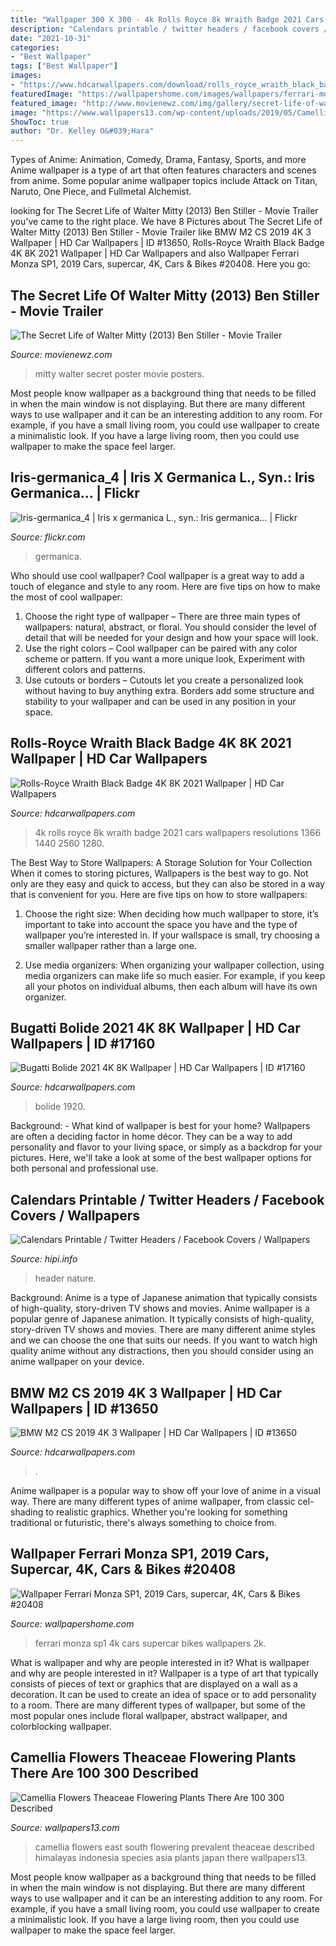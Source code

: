 ```yaml
---
title: "Wallpaper 300 X 300 - 4k Rolls Royce 8k Wraith Badge 2021 Cars Wallpapers Resolutions 1366 1440 2560 1280"
description: "Calendars printable / twitter headers / facebook covers / wallpapers"
date: "2021-10-31"
categories:
- "Best Wallpaper"
tags: ["Best Wallpaper"]
images:
- "https://www.hdcarwallpapers.com/download/rolls_royce_wraith_black_badge_4k_8k_2021-1366x768.jpg"
featuredImage: "https://wallpapershome.com/images/wallpapers/ferrari-monza-sp1-2560x1440-2019-cars-supercar-4k-20408.jpg"
featured_image: "http://www.movienewz.com/img/gallery/secret-life-of-walter-mitty/posters/secret_life_of_walter_mitty_movie_poster_5.jpg"
image: "https://www.wallpapers13.com/wp-content/uploads/2019/05/Camellia-flowers-Theaceae-flowering-plants-There-are-100-300-described-species-prevalent-in-east-and-south-Asia-east-from-the-Himalayas-to-Japan-and-Indonesia-1600x1200.jpg"
ShowToc: true
author: "Dr. Kelley O&#039;Hara"
---
```



Types of Anime: Animation, Comedy, Drama, Fantasy, Sports, and more
Anime wallpaper is a type of art that often features characters and scenes from anime. Some popular anime wallpaper topics include Attack on Titan, Naruto, One Piece, and Fullmetal Alchemist.

	

		
looking for The Secret Life of Walter Mitty (2013) Ben Stiller - Movie Trailer you've came to the right place. We have 8 Pictures about The Secret Life of Walter Mitty (2013) Ben Stiller - Movie Trailer like BMW M2 CS 2019 4K 3 Wallpaper | HD Car Wallpapers | ID #13650, Rolls-Royce Wraith Black Badge 4K 8K 2021 Wallpaper | HD Car Wallpapers and also Wallpaper Ferrari Monza SP1, 2019 Cars, supercar, 4K, Cars &amp; Bikes #20408. Here you go:
		
    
## The Secret Life Of Walter Mitty (2013) Ben Stiller - Movie Trailer

<img loading=lazy src="http://www.movienewz.com/img/gallery/secret-life-of-walter-mitty/posters/secret_life_of_walter_mitty_movie_poster_5.jpg" onerror="this.onerror=null;this.src='https://tse2.mm.bing.net/th?id=OIP.QbIIjOVqer0boZCmZ2TfeAHaK8&amp;pid=15.1';" alt="The Secret Life of Walter Mitty (2013) Ben Stiller - Movie Trailer">

_Source: movienewz.com_

>mitty walter secret poster movie posters. 

	

Most people know wallpaper as a background thing that needs to be filled in when the main window is not displaying. But there are many different ways to use wallpaper and it can be an interesting addition to any room. For example, if you have a small living room, you could use wallpaper to create a minimalistic look. If you have a large living room, then you could use wallpaper to make the space feel larger.

    
## Iris-germanica_4 | Iris X Germanica L., Syn.: Iris Germanica… | Flickr

<img loading=lazy src="https://live.staticflickr.com/4177/34588806465_6f7273fd56_b.jpg" onerror="this.onerror=null;this.src='https://tse4.mm.bing.net/th?id=OIP.Ta14UNcK7OT10GUCdr0lMgHaLH&amp;pid=15.1';" alt="Iris-germanica_4 | Iris x germanica L., syn.: Iris germanica… | Flickr">

_Source: flickr.com_

>germanica. 

	

Who should use cool wallpaper?
Cool wallpaper is a great way to add a touch of elegance and style to any room. Here are five tips on how to make the most of cool wallpaper: 
1) Choose the right type of wallpaper – There are three main types of wallpapers: natural, abstract, or floral. You should consider the level of detail that will be needed for your design and how your space will look. 
2) Use the right colors – Cool wallpaper can be paired with any color scheme or pattern. If you want a more unique look, Experiment with different colors and patterns. 
3) Use cutouts or borders – Cutouts let you create a personalized look without having to buy anything extra. Borders add some structure and stability to your wallpaper and can be used in any position in your space.

    
## Rolls-Royce Wraith Black Badge 4K 8K 2021 Wallpaper | HD Car Wallpapers

<img loading=lazy src="https://www.hdcarwallpapers.com/download/rolls_royce_wraith_black_badge_4k_8k_2021-1366x768.jpg" onerror="this.onerror=null;this.src='https://tse1.mm.bing.net/th?id=OIP.96YsoUq2BM3p0hG4CvzAqgHaEK&amp;pid=15.1';" alt="Rolls-Royce Wraith Black Badge 4K 8K 2021 Wallpaper | HD Car Wallpapers">

_Source: hdcarwallpapers.com_

>4k rolls royce 8k wraith badge 2021 cars wallpapers resolutions 1366 1440 2560 1280. 

	

The Best Way to Store Wallpapers: A Storage Solution for Your Collection
When it comes to storing pictures, Wallpapers is the best way to go. Not only are they easy and quick to access, but they can also be stored in a way that is convenient for you. Here are five tips on how to store wallpapers:
1) Choose the right size: When deciding how much wallpaper to store, it’s important to take into account the space you have and the type of wallpaper you’re interested in. If your wallspace is small, try choosing a smaller wallpaper rather than a large one.

2) Use media organizers: When organizing your wallpaper collection, using media organizers can make life so much easier. For example, if you keep all your photos on individual albums, then each album will have its own organizer.

    
## Bugatti Bolide 2021 4K 8K Wallpaper | HD Car Wallpapers | ID #17160

<img loading=lazy src="https://www.hdcarwallpapers.com/download/bugatti_bolide_2021_4k_8k-1920x1080.jpg" onerror="this.onerror=null;this.src='https://tse1.mm.bing.net/th?id=OIP.243NVRC1ngq2y6hfhRqAYAHaEK&amp;pid=15.1';" alt="Bugatti Bolide 2021 4K 8K Wallpaper | HD Car Wallpapers | ID #17160">

_Source: hdcarwallpapers.com_

>bolide 1920. 

	

Background: - What kind of wallpaper is best for your home?
Wallpapers are often a deciding factor in home décor. They can be a way to add personality and flavor to your living space, or simply as a backdrop for your pictures. Here, we'll take a look at some of the best wallpaper options for both personal and professional use.

    
## Calendars Printable / Twitter Headers / Facebook Covers / Wallpapers

<img loading=lazy src="http://4.bp.blogspot.com/-8NCTThyvANg/U40CCWUsmmI/AAAAAAAAG60/coOq_6TxDj4/w1200-h630-p-k-no-nu/nature-twitter-headers-1500x500+(8).jpg" onerror="this.onerror=null;this.src='https://tse2.mm.bing.net/th?id=OIP.AJHDJpaZj1GDOFpFfpKbIQFZC1&amp;pid=15.1';" alt="Calendars Printable / Twitter Headers / Facebook Covers / Wallpapers">

_Source: hipi.info_

>header nature. 

	

Background: Anime is a type of Japanese animation that typically consists of high-quality, story-driven TV shows and movies.
Anime wallpaper is a popular genre of Japanese animation. It typically consists of high-quality, story-driven TV shows and movies. There are many different anime styles and we can choose the one that suits our needs. If you want to watch high quality anime without any distractions, then you should consider using an anime wallpaper on your device.

    
## BMW M2 CS 2019 4K 3 Wallpaper | HD Car Wallpapers | ID #13650

<img loading=lazy src="https://www.hdcarwallpapers.com/download/bmw_m2_cs_2019_4k_3-1920x1080.jpg" onerror="this.onerror=null;this.src='https://tse2.mm.bing.net/th?id=OIP.PU-7oYJf0-gv3vaZfurdvgHaEK&amp;pid=15.1';" alt="BMW M2 CS 2019 4K 3 Wallpaper | HD Car Wallpapers | ID #13650">

_Source: hdcarwallpapers.com_

>. 

	

Anime wallpaper is a popular way to show off your love of anime in a visual way. There are many different types of anime wallpaper, from classic cel-shading to realistic graphics. Whether you're looking for something traditional or futuristic, there's always something to choice from.

    
## Wallpaper Ferrari Monza SP1, 2019 Cars, Supercar, 4K, Cars &amp; Bikes #20408

<img loading=lazy src="https://wallpapershome.com/images/wallpapers/ferrari-monza-sp1-2560x1440-2019-cars-supercar-4k-20408.jpg" onerror="this.onerror=null;this.src='https://tse1.mm.bing.net/th?id=OIP.ckQKblLBNFZ-m7ElSMyxMwHaEK&amp;pid=15.1';" alt="Wallpaper Ferrari Monza SP1, 2019 Cars, supercar, 4K, Cars &amp; Bikes #20408">

_Source: wallpapershome.com_

>ferrari monza sp1 4k cars supercar bikes wallpapers 2k. 

	

What is wallpaper and why are people interested in it?
What is wallpaper and why are people interested in it?
Wallpaper is a type of art that typically consists of pieces of text or graphics that are displayed on a wall as a decoration. It can be used to create an idea of space or to add personality to a room. There are many different types of wallpaper, but some of the most popular ones include floral wallpaper, abstract wallpaper, and colorblocking wallpaper.

    
## Camellia Flowers Theaceae Flowering Plants There Are 100 300 Described

<img loading=lazy src="https://www.wallpapers13.com/wp-content/uploads/2019/05/Camellia-flowers-Theaceae-flowering-plants-There-are-100-300-described-species-prevalent-in-east-and-south-Asia-east-from-the-Himalayas-to-Japan-and-Indonesia-1600x1200.jpg" onerror="this.onerror=null;this.src='https://tse2.mm.bing.net/th?id=OIP.U2izPfPURUb2g5EMugF-0gHaFj&amp;pid=15.1';" alt="Camellia Flowers Theaceae Flowering Plants There Are 100 300 Described">

_Source: wallpapers13.com_

>camellia flowers east south flowering prevalent theaceae described himalayas indonesia species asia plants japan there wallpapers13. 

	

Most people know wallpaper as a background thing that needs to be filled in when the main window is not displaying. But there are many different ways to use wallpaper and it can be an interesting addition to any room. For example, if you have a small living room, you could use wallpaper to create a minimalistic look. If you have a large living room, then you could use wallpaper to make the space feel larger.

